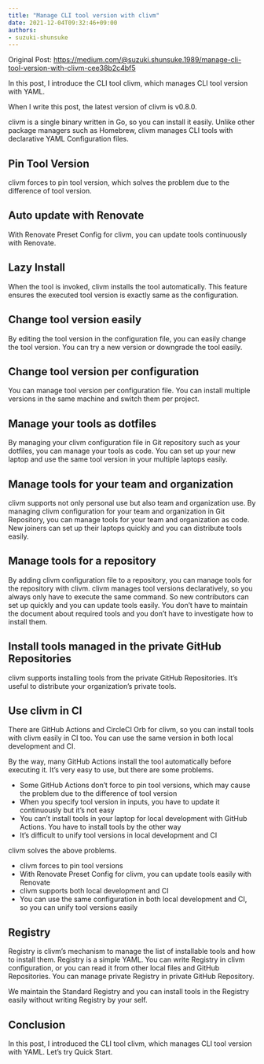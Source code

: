 ```yaml
---
title: "Manage CLI tool version with clivm"
date: 2021-12-04T09:32:46+09:00
authors:
- suzuki-shunsuke
---
```


<head>
  <link rel="canonical" href="https://medium.com/@suzuki.shunsuke.1989/manage-cli-tool-version-with-clivm-cee38b2c4bf5" />
</head>

Original Post: https://medium.com/@suzuki.shunsuke.1989/manage-cli-tool-version-with-clivm-cee38b2c4bf5

In this post, I introduce the CLI tool clivm, which manages CLI tool version with YAML.

When I write this post, the latest version of clivm is v0.8.0.

clivm is a single binary written in Go, so you can install it easily. Unlike other package managers such as Homebrew, clivm manages CLI tools with declarative YAML Configuration files.

## Pin Tool Version

clivm forces to pin tool version, which solves the problem due to the difference of tool version.

## Auto update with Renovate

With Renovate Preset Config for clivm, you can update tools continuously with Renovate.

## Lazy Install

When the tool is invoked, clivm installs the tool automatically. This feature ensures the executed tool version is exactly same as the configuration.

## Change tool version easily

By editing the tool version in the configuration file, you can easily change the tool version. You can try a new version or downgrade the tool easily.

## Change tool version per configuration

You can manage tool version per configuration file. You can install multiple versions in the same machine and switch them per project.

## Manage your tools as dotfiles

By managing your clivm configuration file in Git repository such as your dotfiles, you can manage your tools as code. You can set up your new laptop and use the same tool version in your multiple laptops easily.

## Manage tools for your team and organization

clivm supports not only personal use but also team and organization use. By managing clivm configuration for your team and organization in Git Repository, you can manage tools for your team and organization as code. New joiners can set up their laptops quickly and you can distribute tools easily.

## Manage tools for a repository

By adding clivm configuration file to a repository, you can manage tools for the repository with clivm. clivm manages tool versions declaratively, so you always only have to execute the same command. So new contributors can set up quickly and you can update tools easily. You don’t have to maintain the document about required tools and you don’t have to investigate how to install them.

## Install tools managed in the private GitHub Repositories

clivm supports installing tools from the private GitHub Repositories. It’s useful to distribute your organization’s private tools.

## Use clivm in CI

There are GitHub Actions and CircleCI Orb for clivm, so you can install tools with clivm easily in CI too. You can use the same version in both local development and CI.

By the way, many GitHub Actions install the tool automatically before executing it. It’s very easy to use, but there are some problems.

* Some GitHub Actions don’t force to pin tool versions, which may cause the problem due to the difference of tool version
* When you specify tool version in inputs, you have to update it continuously but it’s not easy
* You can’t install tools in your laptop for local development with GitHub Actions. You have to install tools by the other way
* It’s difficult to unify tool versions in local development and CI

clivm solves the above problems.

* clivm forces to pin tool versions
* With Renovate Preset Config for clivm, you can update tools easily with Renovate
* clivm supports both local development and CI
* You can use the same configuration in both local development and CI, so you can unify tool versions easily

## Registry

Registry is clivm’s mechanism to manage the list of installable tools and how to install them. Registry is a simple YAML. You can write Registry in clivm configuration, or you can read it from other local files and GitHub Repositories. You can manage private Registry in private GitHub Repository.

We maintain the Standard Registry and you can install tools in the Registry easily without writing Registry by your self.

## Conclusion

In this post, I introduced the CLI tool clivm, which manages CLI tool version with YAML. Let’s try Quick Start.
